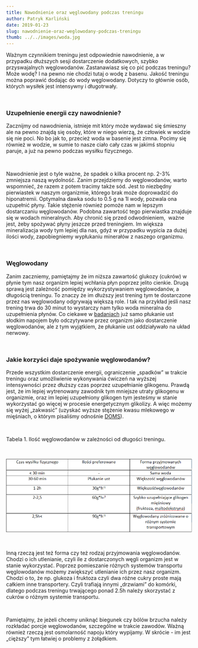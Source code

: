 ```yaml
---
title: Nawodnienie oraz węglowodany podczas treningu
author: Patryk Karliński
date: 2019-01-23
slug: nawodnienie-oraz-weglowodany-podczas-treningu
thumb: ../../images/woda.jpg
---
```


Ważnym czynnikiem treningu jest odpowiednie nawodnienie, a w przypadku dłuższych sesji dostarczenie dodatkowych, szybko przyswajalnych węglowodanów. Zastanawiasz się co pić podczas treningu? Może wodę? I na pewno nie chodzi tutaj o wodę z basenu. Jakość treningu można poprawić dodając do wody węglowodany. Dotyczy to głównie osób, których wysiłek jest intensywny i długotrwały.

<p>&nbsp;</p>

### **Uzupełnienie energii czy nawodnienie?**

Zacznijmy od nawodnienia, istnieje mit który może wydawać się śmieszny ale na pewno znajdą się osoby, które w niego wierzą, że człowiek w wodzie się nie poci. No bo jak to, przecież woda w basenie jest zimna. Pocimy się również w wodzie, w sumie to nasze ciało cały czas w jakimś stopniu paruje, a już na pewno podczas wysiłku fizycznego.

<p>&nbsp;</p>

Nawodnienie jest o tyle ważne, że spadek o kilka procent np. 2-3% zmniejsza naszą wydolność. Zanim przejdziemy do węglowodanów, warto wspomnieć, że razem z potem tracimy także sód. Jest to niezbędny pierwiastek w naszym organizmie, którego brak może doprowadzić do hiponatremii. Optymalna dawka sodu to 0.5 g na 1l wody, pozwala ona uzupełnić płyny. Takie stężenie również pomoże nam w lepszym dostarczaniu węglowodanów. Podobna zawartość tego pierwiastka znajduje się w wodach mineralnych. Aby chronić się przed odwodnieniem,  ważne jest, żeby spożywać płyny jeszcze przed treningiem. Im większa mineralizacja wody tym lepiej dla nas, gdyż w przypadku wypicia za dużej ilości wody, zapobiegniemy wypłukaniu minerałów z naszego organizmu.

<p>&nbsp;</p>

### **Węglowodany**

Zanim zaczniemy, pamiętajmy że im niższa zawartość glukozy (cukrów) w płynie tym nasz organizm lepiej wchłania płyn poprzez jelito cienkie. Drugą sprawą jest zależność pomiędzy wykorzystywaniem węglowodanów, a długością treningu. To znaczy że im dłuższy jest trening tym te dostarczone przez nas węglowodany odgrywają większą role. I tak na przykład jeśli nasz trening trwa do 30 minut to wystarczy nam tylko woda mineralna do uzupełnienia płynów. Co ciekawe w [badaniach](https://www.tandfonline.com/doi/abs/10.1080/02640414.2011.585473?fbclid=IwAR2IY_ru0-1WFpcu4HKcTcxeRtPcG5pOIqlc1Ek3wqFb8p3RzXjXoTrcixI&) już samo płukanie ust słodkim napojem było odczytywane przez organizm jako dostarczenie węglowodanów, ale z tym wyjątkiem, że płukanie ust oddziaływało na układ nerwowy.

<p>&nbsp;</p>

### **Jakie korzyści daje spożywanie węglowodanów?**

Przede wszystkim dostarczenie energii, ograniczenie „spadków” w trakcie treningu oraz umożliwienie wykonywania ćwiczeń na wyższej intensywności przez dłuższy czas poprzez uzupełnianie glikogenu. Prawdą jest, że im lepiej wytrenowany zawodnik tym mniejsze utraty glikogenu w organizmie, oraz im lepiej uzupełniony glikogen tym jesteśmy w stanie wykorzystać go więcej w procesie energetycznym glikolizy. A więc możemy się wyżej „zakwasić” (uzyskać wyższe stężenie kwasu mlekowego w mięśniach, o którym pisaliśmy odnośnie [DOMS](https://zachlorowani.pl/jak-radzic-sobie-z-zakwasami/)).

<p>&nbsp;</p>

Tabela 1. Ilość węglowodanów w zależności od długości treningu.

<p>&nbsp;</p>

![](../../images/tabelka.png)

<p>&nbsp;</p>

Inną rzeczą jest też forma czy też rodzaj przyjmowania węglowodanów. Chodzi o ich utlenianie, czyli ile z dostarczonych węgli organizm jest w stanie wykorzystać. Poprzez pomieszanie różnych systemów transportu węglowodanów możemy zwiększyć utlenianie ich przez nasz organizm. Chodzi o to, że np. glukoza i fruktoza czyli dwa różne cukry proste mają całkiem inne transportery. Czyli trafiają innymi „drzwiami” do komórki, dlatego podczas treningu trwającego ponad 2.5h należy skorzystać z cukrów o różnym systemie transportu.

<p>&nbsp;</p>

Pamiętajmy, że jeżeli chcemy uniknąć biegunek czy bólów brzucha należy rozkładać porcje węglowodanów, szczególne w trakcie zawodów. Ważną również rzeczą jest osmolarność napoju który wypijamy. W skrócie - im jest „cięższy” tym łatwiej o problemy z żołądkiem.
